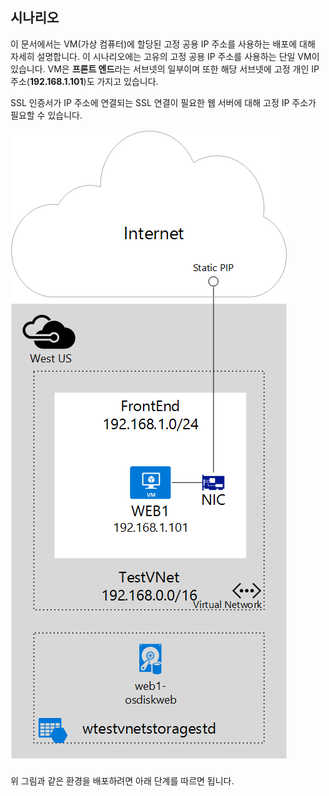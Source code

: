 ## 시나리오

이 문서에서는 VM(가상 컴퓨터)에 할당된 고정 공용 IP 주소를 사용하는 배포에 대해 자세히 설명합니다. 이 시나리오에는 고유의 고정 공용 IP 주소를 사용하는 단일 VM이 있습니다. VM은 **프론트 엔드**라는 서브넷의 일부이며 또한 해당 서브넷에 고정 개인 IP 주소(**192.168.1.101**)도 가지고 있습니다.

SSL 인증서가 IP 주소에 연결되는 SSL 연결이 필요한 웹 서버에 대해 고정 IP 주소가 필요할 수 있습니다.

![이미지 설명](./media/virtual-network-deploy-static-pip-scenario-include/figure1.png)

위 그림과 같은 환경을 배포하려면 아래 단계를 따르면 됩니다.

<!---HONumber=AcomDC_0114_2016-->